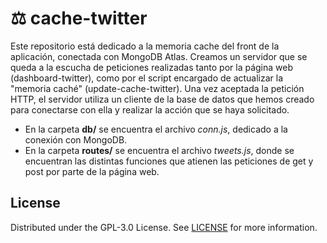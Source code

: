 # ⚖️ cache-twitter

Este repositorio está dedicado a la memoria cache del front de la aplicación, conectada con MongoDB Atlas. Creamos un servidor que se queda a la escucha de peticiones realizadas tanto por la página web (dashboard-twitter), como por el script encargado de actualizar la "memoria caché" (update-cache-twitter). Una vez aceptada la petición HTTP, el servidor utiliza un cliente de la base de datos que  hemos creado para conectarse con ella y realizar la acción que se haya solicitado. 

- En la carpeta **db/** se encuentra el archivo _conn.js_, dedicado a la conexión con MongoDB.
- En la carpeta **routes/** se encuentra el archivo _tweets.js_, donde se encuentran las distintas funciones que atienen las peticiones de get y post por parte de la página web.


## License

Distributed under the GPL-3.0 License. See [LICENSE](https://github.com/jjavimu/dashboard-twitter/blob/main/LICENSE) for more information.
